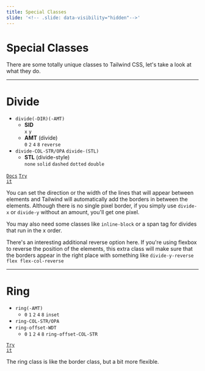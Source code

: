 ```yaml
---
title: Special Classes
slide: '<!-- .slide: data-visibility="hidden"-->'
---
```


<!-- .slide: data-state="layout-title" class="bg-dark"-->

# Special Classes

> >

There are some totally unique classes to Tailwind CSS, let's take a look at what they do.

---

# Divide

- `divide(-DIR)(-AMT)`
  - **SID**<br>
    `x` `y`
  - **AMT** (divide)<br>
    `0` `2` `4` `8` `reverse`
- `divide-COL-STR/OPA` `divide-(STL)`
  - **STL** (divide-style)<br>
    `none` `solid` `dashed` `dotted` `double`

<a href="https://tailwindcss.com/docs/divide" target="_blank"><code class="code-exciting">Docs</code></a> <a href="https://codepen.io/planetoftheweb/pen/zYPyRKd?editors=1000" target="_blank"><code class="code-royal">Try it</code></a>

> >

You can set the direction or the width of the lines that will appear between elements and Tailwind will automatically add the borders in between the elements. Although there is no single pixel border, if you simply use `divide-x` or `divide-y` without an amount, you'll get one pixel.

You may also need some classes like `inline-block` or a span tag for divides that run in the x order.

There's an interesting additional reverse option here. If you're using flexbox to reverse the position of the elements, this extra class will make sure that the borders appear in the right place with something like `divide-y-reverse flex flex-col-reverse`

---

# Ring

- `ring(-AMT)`
  - `0` `1` `2` `4` `8` `inset`
- `ring-COL-STR/OPA`
- `ring-offset-WDT`
  - `0` `1` `2` `4` `8`
    `ring-offset-COL-STR`

<a href="https://codepen.io/planetoftheweb/pen/ZEaVrvy?editors=1000" target="_blank"><code class="code-royal">Try it</code></a>

> >

The ring class is like the border class, but a bit more flexible.
